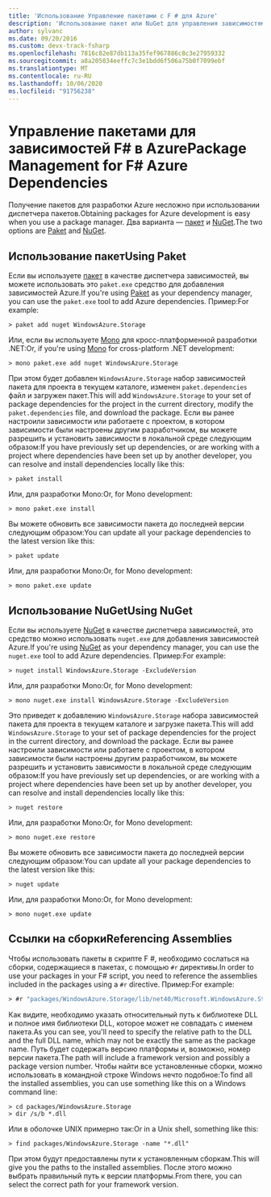 ```yaml
---
title: 'Использование Управление пакетами с F # для Azure'
description: 'Использование пакет или NuGet для управления зависимостями Azure на F #'
author: sylvanc
ms.date: 09/20/2016
ms.custom: devx-track-fsharp
ms.openlocfilehash: 7816c82e87db113a35fef967886c8c3e27959332
ms.sourcegitcommit: a8a205034eeffc7c3e1bdd6f506a75b0f7099ebf
ms.translationtype: MT
ms.contentlocale: ru-RU
ms.lasthandoff: 10/06/2020
ms.locfileid: "91756238"
---
```

# <a name="package-management-for-f-azure-dependencies"></a><span data-ttu-id="cbaba-103">Управление пакетами для зависимостей F# в Azure</span><span class="sxs-lookup"><span data-stu-id="cbaba-103">Package Management for F# Azure Dependencies</span></span>

<span data-ttu-id="cbaba-104">Получение пакетов для разработки Azure несложно при использовании диспетчера пакетов.</span><span class="sxs-lookup"><span data-stu-id="cbaba-104">Obtaining packages for Azure development is easy when you use a package manager.</span></span> <span data-ttu-id="cbaba-105">Два варианта — [пакет](https://fsprojects.github.io/Paket/) и [NuGet](https://www.nuget.org/).</span><span class="sxs-lookup"><span data-stu-id="cbaba-105">The two options are [Paket](https://fsprojects.github.io/Paket/) and [NuGet](https://www.nuget.org/).</span></span>

## <a name="using-paket"></a><span data-ttu-id="cbaba-106">Использование пакет</span><span class="sxs-lookup"><span data-stu-id="cbaba-106">Using Paket</span></span>

<span data-ttu-id="cbaba-107">Если вы используете [пакет](https://fsprojects.github.io/Paket/) в качестве диспетчера зависимостей, вы можете использовать это `paket.exe` средство для добавления зависимостей Azure.</span><span class="sxs-lookup"><span data-stu-id="cbaba-107">If you're using [Paket](https://fsprojects.github.io/Paket/) as your dependency manager, you can use the `paket.exe` tool to add Azure dependencies.</span></span> <span data-ttu-id="cbaba-108">Пример:</span><span class="sxs-lookup"><span data-stu-id="cbaba-108">For example:</span></span>

```console
> paket add nuget WindowsAzure.Storage
```

<span data-ttu-id="cbaba-109">Или, если вы используете [Mono](https://www.mono-project.com/) для кросс-платформенной разработки .NET:</span><span class="sxs-lookup"><span data-stu-id="cbaba-109">Or, if you're using [Mono](https://www.mono-project.com/) for cross-platform .NET development:</span></span>

```console
> mono paket.exe add nuget WindowsAzure.Storage
```

<span data-ttu-id="cbaba-110">При этом будет добавлен `WindowsAzure.Storage` набор зависимостей пакета для проекта в текущем каталоге, изменен `paket.dependencies` файл и загружен пакет.</span><span class="sxs-lookup"><span data-stu-id="cbaba-110">This will add `WindowsAzure.Storage` to your set of package dependencies for the project in the current directory, modify the `paket.dependencies` file, and download the package.</span></span> <span data-ttu-id="cbaba-111">Если вы ранее настроили зависимости или работаете с проектом, в котором зависимости были настроены другим разработчиком, вы можете разрешить и установить зависимости в локальной среде следующим образом:</span><span class="sxs-lookup"><span data-stu-id="cbaba-111">If you have previously set up dependencies, or are working with a project where dependencies have been set up by another developer, you can resolve and install dependencies locally like this:</span></span>

```console
> paket install
```

<span data-ttu-id="cbaba-112">Или, для разработки Mono:</span><span class="sxs-lookup"><span data-stu-id="cbaba-112">Or, for Mono development:</span></span>

```console
> mono paket.exe install
```

<span data-ttu-id="cbaba-113">Вы можете обновить все зависимости пакета до последней версии следующим образом:</span><span class="sxs-lookup"><span data-stu-id="cbaba-113">You can update all your package dependencies to the latest version like this:</span></span>

```console
> paket update
```

<span data-ttu-id="cbaba-114">Или, для разработки Mono:</span><span class="sxs-lookup"><span data-stu-id="cbaba-114">Or, for Mono development:</span></span>

```console
> mono paket.exe update
```

## <a name="using-nuget"></a><span data-ttu-id="cbaba-115">Использование NuGet</span><span class="sxs-lookup"><span data-stu-id="cbaba-115">Using NuGet</span></span>

<span data-ttu-id="cbaba-116">Если вы используете [NuGet](https://www.nuget.org/) в качестве диспетчера зависимостей, это средство можно использовать `nuget.exe` для добавления зависимостей Azure.</span><span class="sxs-lookup"><span data-stu-id="cbaba-116">If you're using [NuGet](https://www.nuget.org/) as your dependency manager, you can use the `nuget.exe` tool to add Azure dependencies.</span></span> <span data-ttu-id="cbaba-117">Пример:</span><span class="sxs-lookup"><span data-stu-id="cbaba-117">For example:</span></span>

```console
> nuget install WindowsAzure.Storage -ExcludeVersion
```

<span data-ttu-id="cbaba-118">Или, для разработки Mono:</span><span class="sxs-lookup"><span data-stu-id="cbaba-118">Or, for Mono development:</span></span>

```console
> mono nuget.exe install WindowsAzure.Storage -ExcludeVersion
```

<span data-ttu-id="cbaba-119">Это приведет к добавлению `WindowsAzure.Storage` набора зависимостей пакета для проекта в текущем каталоге и загрузке пакета.</span><span class="sxs-lookup"><span data-stu-id="cbaba-119">This will add `WindowsAzure.Storage` to your set of package dependencies for the project in the current directory, and download the package.</span></span> <span data-ttu-id="cbaba-120">Если вы ранее настроили зависимости или работаете с проектом, в котором зависимости были настроены другим разработчиком, вы можете разрешить и установить зависимости в локальной среде следующим образом:</span><span class="sxs-lookup"><span data-stu-id="cbaba-120">If you have previously set up dependencies, or are working with a project where dependencies have been set up by another developer, you can resolve and install dependencies locally like this:</span></span>

```console
> nuget restore
```

<span data-ttu-id="cbaba-121">Или, для разработки Mono:</span><span class="sxs-lookup"><span data-stu-id="cbaba-121">Or, for Mono development:</span></span>

```console
> mono nuget.exe restore
```

<span data-ttu-id="cbaba-122">Вы можете обновить все зависимости пакета до последней версии следующим образом:</span><span class="sxs-lookup"><span data-stu-id="cbaba-122">You can update all your package dependencies to the latest version like this:</span></span>

```console
> nuget update
```

<span data-ttu-id="cbaba-123">Или, для разработки Mono:</span><span class="sxs-lookup"><span data-stu-id="cbaba-123">Or, for Mono development:</span></span>

```console
> mono nuget.exe update
```

## <a name="referencing-assemblies"></a><span data-ttu-id="cbaba-124">Ссылки на сборки</span><span class="sxs-lookup"><span data-stu-id="cbaba-124">Referencing Assemblies</span></span>

<span data-ttu-id="cbaba-125">Чтобы использовать пакеты в скрипте F #, необходимо сослаться на сборки, содержащиеся в пакетах, с помощью `#r` директивы.</span><span class="sxs-lookup"><span data-stu-id="cbaba-125">In order to use your packages in your F# script, you need to reference the assemblies included in the packages using a `#r` directive.</span></span> <span data-ttu-id="cbaba-126">Пример:</span><span class="sxs-lookup"><span data-stu-id="cbaba-126">For example:</span></span>

```fsharp
> #r "packages/WindowsAzure.Storage/lib/net40/Microsoft.WindowsAzure.Storage.dll"
```

<span data-ttu-id="cbaba-127">Как видите, необходимо указать относительный путь к библиотеке DLL и полное имя библиотеки DLL, которое может не совпадать с именем пакета.</span><span class="sxs-lookup"><span data-stu-id="cbaba-127">As you can see, you'll need to specify the relative path to the DLL and the full DLL name, which may not be exactly the same as the package name.</span></span> <span data-ttu-id="cbaba-128">Путь будет содержать версию платформы и, возможно, номер версии пакета.</span><span class="sxs-lookup"><span data-stu-id="cbaba-128">The path will include a framework version and possibly a package version number.</span></span> <span data-ttu-id="cbaba-129">Чтобы найти все установленные сборки, можно использовать в командной строке Windows нечто подобное:</span><span class="sxs-lookup"><span data-stu-id="cbaba-129">To find all the installed assemblies, you can use something like this on a Windows command line:</span></span>

```console
> cd packages/WindowsAzure.Storage
> dir /s/b *.dll
```

<span data-ttu-id="cbaba-130">Или в оболочке UNIX примерно так:</span><span class="sxs-lookup"><span data-stu-id="cbaba-130">Or in a Unix shell, something like this:</span></span>

```console
> find packages/WindowsAzure.Storage -name "*.dll"
```

<span data-ttu-id="cbaba-131">При этом будут предоставлены пути к установленным сборкам.</span><span class="sxs-lookup"><span data-stu-id="cbaba-131">This will give you the paths to the installed assemblies.</span></span> <span data-ttu-id="cbaba-132">После этого можно выбрать правильный путь к версии платформы.</span><span class="sxs-lookup"><span data-stu-id="cbaba-132">From there, you can select the correct path for your framework version.</span></span>
